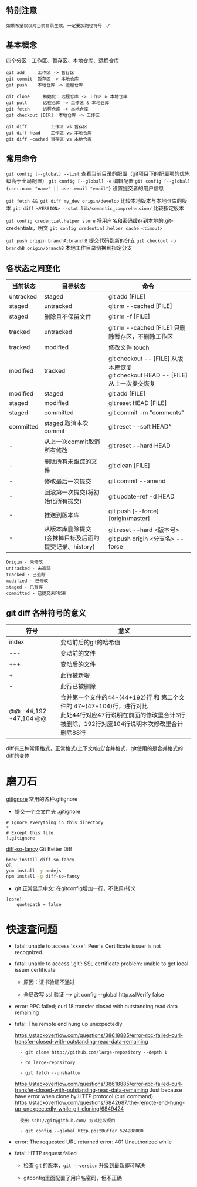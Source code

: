 
## 特别注意

    如果希望仅仅对当前目录生效，一定要加路径符号 ./

## 基本概念

四个分区：工作区、暂存区、本地仓库、远程仓库

    git add     工作区 -> 暂存区 
    git commit  暂存区 -> 本地仓库 
    git push    本地仓库 -> 远程仓库 

    git clone     初始化: 远程仓库 -> 工作区 & 本地仓库
    git pull      远程仓库 -> 工作区 & 本地仓库
    git fetch     远程仓库 -> 本地仓库
    git checkout [DIR]  本地仓库 -> 工作区

    git diff         工作区 vs 暂存区
    git diff head    工作区 vs 本地仓库
    git diff –cached 暂存区 vs 本地仓库


## 常用命令

`git config [--global] --list`  查看当前目录的配置（git项目下的配置项的优先级高于全局配置）
`git config [--global] -e`  编辑配置
`git config [--global] {user.name "name" || user.email "email"}`  设置提交者的用户信息

`git fetch && git diff my_dev origin/develop` 比较本地版本与本地仓库的版本
`git diff <VERSION> --stat lib/semantic_comprehension/` 比较指定版本

`git config credential.helper store` 将用户名和密码缓存到本地的.git-credentials，明文
`git config credential.helper cache <timout>`

`git push origin branchA:branchB` 提交代码到新的分支
`git checkout -b branchB origin/branchB` 本地工作目录切换到指定分支


## 各状态之间变化

当前状态 | 目标状态 | 命令
------- | ------- | -------
untracked | staged | git add [FILE]
staged | untracked | git rm --cached [FILE]
staged | 删除且不保留文件 | git rm -f [FILE]
tracked | untracked | git rm --cached [FILE] 只删除暂存区，不删除工作区
tracked | modified | 修改文件 touch
modified | tracked | git checkout -- [FILE] 从版本库恢复 <br>git checkout HEAD -- [FILE] 从上一次提交恢复
modified | staged |  git add [FILE]
staged | modified |  git reset HEAD [FILE]
staged | committed | git commit -m "comments"
committed | staged 取消本次commit | git reset --soft HEAD^
- | 从上一次commit取消所有修改 | git reset --hard HEAD
- | 删除所有未跟踪的文件 | git clean [FILE]
- | 修改最后一次提交  |  git commit --amend
- | 回滚第一次提交(将初始化所有提交) |  git update-ref -d HEAD
- | 推送到版本库 | git push [--force] [origin/master]
- | 从版本库删除提交<br>(会抹掉目标及后面的提交记录、history) | git reset --hard <版本号><br>git push origin <分支名> --force


```code
Origin - 未修改
untracked - 未追踪
tracked - 已追踪
modified - 已修改
staged - 已暂存
committed - 已提交未PUSH
```

## git diff 各种符号的意义

符号 | 意义
------- | -------
index | 变动前后的git的哈希值
--- | 变动前的文件
+++ | 变动后的文件
+ | 此行被新增
- | 此行已被删除
@@ -44,192 +47,104 @@ | 合并第一个文件的44~(44+192)行 和 第二个文件的 47~(47+104)行，进行对比<br>此处44行对应47行说明在前面的修改里合计3行被删除，192行对应104行说明本次修改里合计删除88行

diff有三种常用格式，正常格式/上下文格式/合并格式，git使用的是合并格式的diff的变体


# 磨刀石

[gitignore](https://github.com/github/gitignore) 常用的各种.gitignore


* 提交一个空文件夹 .gitignore
```git
# Ignore everything in this directory
*
# Except this file
!.gitignore
```

[diff-so-fancy](https://github.com/so-fancy/diff-so-fancy) Git Better Diff
```bash
brew install diff-so-fancy
OR
yum install -y nodejs
npm install -g diff-so-fancy
```

* git 正常显示中文: 在gitconfig增加一行，不使用\转义
```code
[core]
    quotepath = false
```


# 快速查问题

+ fatal: unable to access 'xxxx': Peer's Certificate issuer is not recognized.

+ fatal: unable to access '.git': SSL certificate problem: unable to get local issuer certificate

    - 原因：证书验证不通过

    - 全局改写 ssl 验证 --> git config --global http.sslVerify false

+ error: RPC failed; curl 18 transfer closed with outstanding read data remaining

+ fatal: The remote end hung up unexpectedly

    https://stackoverflow.com/questions/38618885/error-rpc-failed-curl-transfer-closed-with-outstanding-read-data-remaining

        - git clone http://github.com/large-repository --depth 1

        - cd large-repository

        - git fetch --unshallow

    https://stackoverflow.com/questions/38618885/error-rpc-failed-curl-transfer-closed-with-outstanding-read-data-remaining
        Just because have error when clone by HTTP protocol (curl command).
    https://stackoverflow.com/questions/6842687/the-remote-end-hung-up-unexpectedly-while-git-cloning/6849424

        使用 ssh://git@github.com/ 方式拉取项目

        - git config --global http.postBuffer 524288000

+ error: The requested URL returned error: 401 Unauthorized while

+ fatal: HTTP request failed

    - 检查 git 的版本，`git --version` 升级到最新即可解决

    - gitconfig里面配置了用户名密码，但不正确

